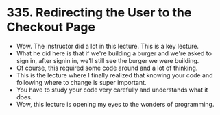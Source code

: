 # 335. Redirecting the User to the Checkout Page
- Wow. The instructor did a lot in this lecture. This is a key lecture.
- What he did here is that if we're building a burger and we're asked to sign in, after signin in, we'll still see the burger we were building.
- Of course, this required some code around and a lot of thinking.
- This is the lecture where I finally realized that knowing your code and following where to change is super important.
- You have to study your code very carefully and understands what it does. 
- Wow, this lecture is opening my eyes to the wonders of programming. 